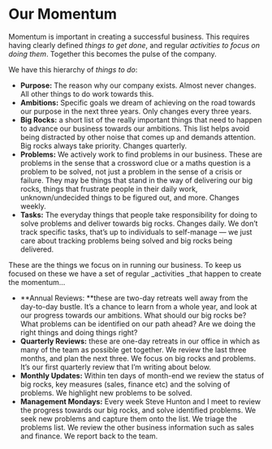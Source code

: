 # Our Momentum

Momentum is important in creating a successful business. This requires having clearly defined _things to get done_, and regular _activities to focus on doing them_. Together this becomes the pulse of the company.

We have this hierarchy of _things to do_:

* **Purpose:** The reason why our company exists. Almost never changes. All other things to do work towards this.
* **Ambitions:** Specific goals we dream of achieving on the road towards our purpose in the next three years. Only changes every three years.
* **Big Rocks:** a short list of the really important things that need to happen to advance our business towards our ambitions. This list helps avoid being distracted by other noise that comes up and demands attention. Big rocks always take priority. Changes quarterly.
* **Problems:** We actively work to find problems in our business. These are problems in the sense that a crossword clue or a maths question is a problem to be solved, not just a problem in the sense of a crisis or failure. They may be things that stand in the way of delivering our big rocks, things that frustrate people in their daily work, unknown\/undecided things to be figured out, and more. Changes weekly.
* **Tasks:** The everyday things that people take responsibility for doing to solve problems and deliver towards big rocks. Changes daily. We don’t track specific tasks, that’s up to individuals to self-manage — we just care about tracking problems being solved and big rocks being delivered.

These are the things we focus on in running our business. To keep us focused on these we have a set of regular \_activities \_that happen to create the momentum…

* **Annual Reviews: **these are two-day retreats well away from the day-to-day bustle. It’s a chance to learn from a whole year, and look at our progress towards our ambitions. What should our big rocks be? What problems can be identified on our path ahead? Are we doing the right things and doing things right?
* **Quarterly Reviews:** these are one-day retreats in our office in which as many of the team as possible get together. We review the last three months, and plan the next three. We focus on big rocks and problems. It’s our first quarterly review that I’m writing about below.
* **Monthly Updates:** Within ten days of month-end we review the status of big rocks, key measures \(sales, finance etc\) and the solving of problems. We highlight new problems to be solved.
* **Management Mondays:** Every week Steve Hunton and I meet to review the progress towards our big rocks, and solve identified problems. We seek new problems and capture them onto the list. We triage the problems list. We review the other business information such as sales and finance. We report back to the team.

